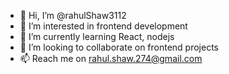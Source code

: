 - 👋 Hi, I’m @rahulShaw3112
- 👀 I’m interested in frontend development
- 🌱 I’m currently learning React, nodejs
- 💞️ I’m looking to collaborate on frontend projects
- 📫 Reach me on rahul.shaw.274@gmail.com

<!---
rahulShaw3112/rahulShaw3112 is a ✨ special ✨ repository because its `README.md` (this file) appears on your GitHub profile.
You can click the Preview link to take a look at your changes.
--->
